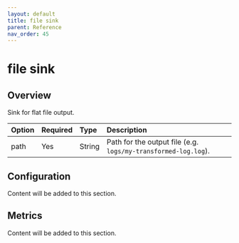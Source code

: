 ```yaml
---
layout: default
title: file sink
parent: Reference
nav_order: 45
---
```


# file sink

## Overview

Sink for flat file output.

Option | Required | Type | Description
:--- | :--- | :--- | :---
path | Yes | String | Path for the output file (e.g. `logs/my-transformed-log.log`).

## Configuration

Content will be added to this section.

## Metrics

Content will be added to this section.